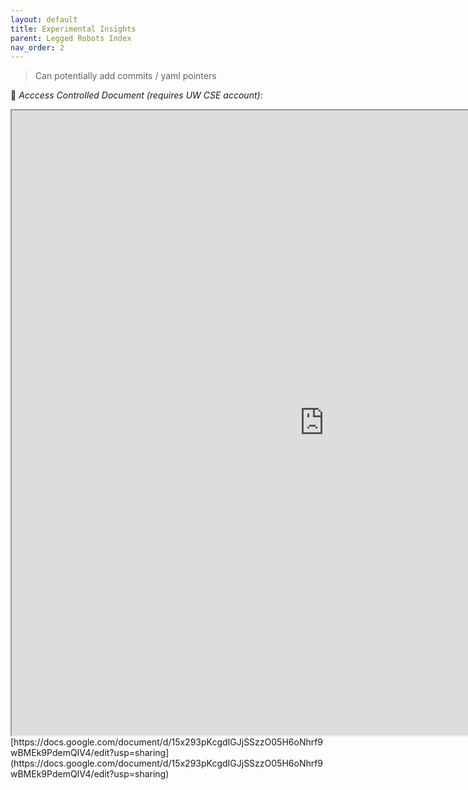 ```yaml
---
layout: default
title: Experimental Insights
parent: Legged Robots Index
nav_order: 2
---
```


> Can potentially add commits / yaml pointers

🛑 *Acccess Controlled Document (requires UW CSE account):*
<iframe src="https://docs.google.com/document/d/e/2PACX-1vSxxqF4zL8DuLrDoWx4UQEtbhfMtoDotVH3WunReYRGUnkkbkTRa3wgcTrb96NPFbdEh08gdbgAeBCg/pub?widget=true&amp;headers=false" width="1000" height="1000"></iframe>
[https://docs.google.com/document/d/15x293pKcgdIGJjSSzzO05H6oNhrf9wBMEk9PdemQIV4/edit?usp=sharing](https://docs.google.com/document/d/15x293pKcgdIGJjSSzzO05H6oNhrf9wBMEk9PdemQIV4/edit?usp=sharing)